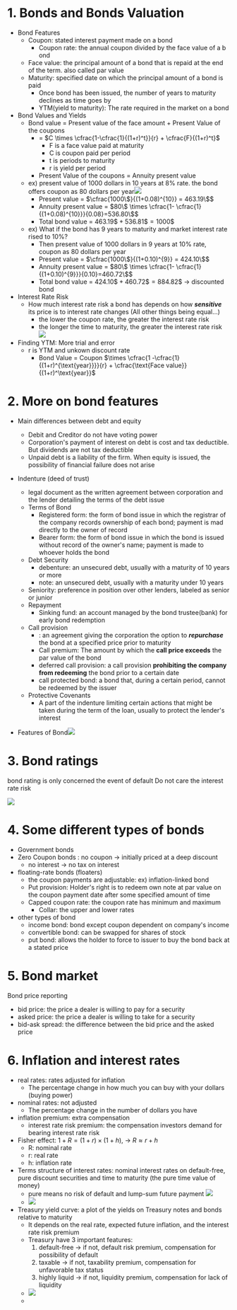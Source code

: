 # 1. Bonds and Bonds Valuation
- Bond Features 
	- Coupon: stated interest payment made on a bond
		- Coupon rate: the annual coupon divided by the face value of a b ond
	- Face value: the principal amount of a bond that is repaid at the end of the term. also called par value
	- Maturity: specified date on which the principal amount of a bond is paid
		- Once bond has been issued, the number of years to maturity declines as time goes by
		- YTM(yield to maturity): The rate required in the market on a bond
- Bond Values and Yields
	- Bond value = Present value of the face amount + Present Value of the coupons
		- = $C \times \cfrac{1-\cfrac{1}{(1+r)^t}}{r} + \cfrac{F}{(1+r)^t}$
			- F is a face value paid at maturity
			- C is coupon paid per period
			- t is periods to maturity
			- r is yield per period
		-  Present Value of the coupons = Annuity present value
	- ex) present value of 1000 dollars in 10 years at 8% rate. the bond offers coupon as 80 dollars per year![](resource/Pasted%20image%2020231225153534.png)
		- Present value = $\cfrac{1000\$}{(1+0.08)^{10}} = 463.19\$$ 
		- Annuity present value = $80\$ \times \cfrac{1- \cfrac{1}{(1+0.08)^{10}}}{0.08}=536.80\$$
		- Total bond value = $463.19\$ + 536.81\$ = 1000\$$
	- ex) What if the bond has 9 years to maturity and market interest rate rised to 10%?
		- Then present value of 1000 dollars in 9 years at 10% rate, coupon as 80 dollars per year
		- Present value = $\cfrac{1000\$}{(1+0.10)^{9}} = 424.10\$$ 
		- Annuity present value = $80\$ \times \cfrac{1- \cfrac{1}{(1+0.10)^{9}}}{0.10}=460.72\$$
		- Total bond value = $424.10\$ + 460.72\$ = 884.82\$$ -> discounted bond
- Interest Rate Risk
	- How much interest rate risk a bond has depends on how ***sensitive*** its price is to interest rate changes (All other things being equal...)
		- the lower the coupon rate, the greater the interest rate risk 
		- the longer the time to maturity, the greater the interest rate risk ![](resource/Pasted%20image%2020231225160833.png)
- Finding YTM: More trial and error
	- r is YTM and unkown discount rate
		- Bond Value = Coupon $\times \cfrac{1 -\cfrac{1}{(1+r)^{\text{year}}}}{r} + \cfrac{\text{Face value}}{(1+r)^\text{year}}$ 

# 2. More on bond features

- Main differences between debt and equity
	- Debit and Creditor do not have voting power
	- Corporation's payment of interest on debt is cost and tax deductible. But dividends are not tax deductible
	- Unpaid debt is a liability of the firm. When equity is issued, the possibility of financial failure does not arise

- Indenture (deed of trust)
	- legal document as the written agreement between corporation and the lender detailing the terms of the debt issue
	- Terms of Bond
		- Registered form: the form of bond issue in which the registrar of the company records ownership of each bond; payment is mad directly to the owner of record
		- Bearer form: the form of bond issue in which the bond is issued without record of the owner's name; payment is made to whoever holds the bond
	- Debt Security
		- debenture: an unsecured debt, usually with a maturity of 10 years or more
		- note: an unsecured debt, usually with a maturity under 10 years
	- Seniority: preference in position over other lenders, labeled as senior or junior
	- Repayment
		- Sinking fund: an account managed by the bond trustee(bank) for early bond redemption
	- Call provision 
		- : an agreement giving the corporation the option to ***repurchase*** the bond at a specified price prior to maturity
		- Call premium: The amount by which the **call price exceeds** the par value of the bond
		- deferred call provision: a call provision **prohibiting the company from redeeming** the bond prior to a certain date
		- call protected bond: a bond that, during a certain period, cannot be redeemed by the issuer
	- Protective Covenants
		- A part of the indenture limiting certain actions that might be taken during the term of the loan, usually to protect the lender's interest
- Features of Bond![](resource/Pasted%20image%2020231226165835.png)

# 3. Bond ratings

bond rating is only concerned the event of default
Do not care the interest rate risk

![](resource/Pasted%20image%2020231226172551.png)

# 4. Some different types of bonds

- Government bonds
- Zero Coupon bonds : no coupon -> initially priced at a deep discount
	- no interest -> no tax on interest 
- floating-rate bonds (floaters)
	- the coupon payments are adjustable: ex) inflation-linked bond
	- Put provision: Holder's right is to redeem own note at par value on the coupon payment date after some specified amount of time
	- Capped coupon rate: the coupon rate has minimum and maximum
		- Collar: the upper and lower rates
- other types of bond
	- income bond: bond except coupon dependent on company's income
	- convertible bond: can be swapped for shares of stock
	- put bond: allows the holder to force to issuer to buy the bond back at a stated price

# 5. Bond market
Bond price reporting
- bid price: the price a dealer is willing to pay for a security
- asked price: the price a dealer is willing to take for a security
- bid-ask spread: the difference between the bid price and the asked price

# 6. Inflation and interest rates

- real rates: rates adjusted for inflation
	- The percentage change in how much you can buy with your dollars (buying power)
- nominal rates: not adjusted 
	- The percentage change in the number of dollars you have
- inflation premium: extra compensation
	- interest rate risk premium: the compensation investors demand for bearing interest rate risk
- Fisher effect: $1+R = (1+r) \times (1+h)$, -> $R \approx r+h$
	- R: nominal rate 
	- r: real rate
	- h: inflation rate
- Terms structure of interest rates:  nominal interest rates on default-free, pure discount securities and time to maturity (the pure time value of money)
	- pure means no risk of default and lump-sum future payment ![](resource/Pasted%20image%2020231226180146.png)
	- ![](resource/Pasted%20image%2020231227151158.png)
- Treasury yield curve: a plot of the yields on Treasury notes and bonds relative to maturity
	- It depends on the real rate, expected future inflation, and the interest rate risk premium 
	- Treasury have 3 important features:
		1. default-free -> if not, default risk premium, compensation for possibility of default
		2. taxable -> if not, taxability premium, compensation for unfavorable tax status
		3. highly liquid -> if not, liquidity premium, compensation for lack of liquidity
	- ![](resource/Pasted%20image%2020231226180504.png)
	- 